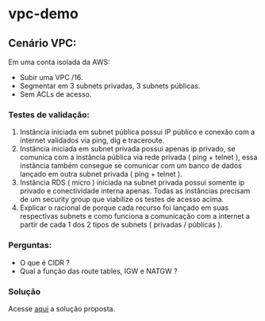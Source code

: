 # vpc-demo

## Cenário VPC: 
Em uma conta isolada da AWS:
- Subir uma VPC /16. 
- Segmentar em 3 subnets privadas, 3 subnets públicas. 
- Sem ACLs de acesso. 

### Testes de validação: 
1. Instância iniciada em subnet pública possui IP público e conexão com a internet validados via ping, dig e traceroute. 
1. Instância iniciada em subnet privada possui apenas ip privado, se comunica com a instância pública via rede privada ( ping + telnet ), essa instância também consegue se comunicar com um banco de dados lançado em outra subnet privada ( ping + telnet ). 
1. Instância RDS ( micro ) iniciada na subnet privada possui somente ip privado e conectividade interna apenas. 
Todas as instâncias precisam de um security group que viabilize os testes de acesso acima.
1. Explicar o racional de porque cada recurso foi lançado em suas respectivas subnets e como funciona a comunicação com a internet a partir de cada 1 dos 2 tipos de subnets ( privadas / públicas ). 

### Perguntas: 
- O que é CIDR ?
- Qual a função das route tables, IGW e NATGW ? 


### Solução

Acesse [aqui](./solution/solution.md) a solução proposta.